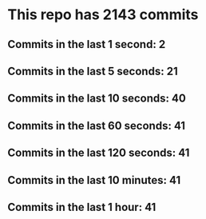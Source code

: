 # This repo has 2143 commits

## Commits in the last 1 second: 2
## Commits in the last 5 seconds: 21
## Commits in the last 10 seconds: 40
## Commits in the last 60 seconds: 41
## Commits in the last 120 seconds: 41
## Commits in the last 10 minutes: 41
## Commits in the last 1 hour: 41
